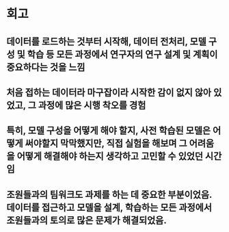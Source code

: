 # 회고

## 데이터를 로드하는 것부터 시작해, 데이터 전처리, 모델 구성 및 학습 등 모든 과정에서 연구자의 연구 설계 및 계획이 중요하다는 것을 느낌

## 처음 접하는 데이터라 마구잡이라 시작한 감이 없지 않아 있었고, 그 과정에 많은 시행 착오를 경험

## 특히, 모델 구성을 어떻게 해야 할지, 사전 학습된 모델은 어떻게 써야할지 막막했지만, 직접 실험을 해보며 그 어려움을 어떻게 해결해야 하는지 생각하고 고민할 수 있었던 시간임

## 조원들과의 팀워크도 과제를 하는 데 중요한 부분이었음. 데이터를 접근하고 모델을 설계, 학습하는 모든 과정에서 조원들과의 토의로 많은 문제가 해결되었음.  

